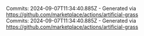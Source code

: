 Commits: 2024-09-07T11:34:40.885Z - Generated via https://github.com/marketplace/actions/artificial-grass
<br>
Commits: 2024-09-07T11:34:40.885Z - Generated via https://github.com/marketplace/actions/artificial-grass
<br>
